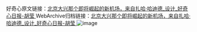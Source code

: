 好奇心原文链接：[北京大兴那个即将崛起的新机场，来自扎哈·哈迪德_设计_好奇心日报-胡莹 ](https://www.qdaily.com/articles/5979.html)
WebArchive归档链接：[北京大兴那个即将崛起的新机场，来自扎哈·哈迪德_设计_好奇心日报-胡莹 ](http://web.archive.org/web/20170309055200/http://www.qdaily.com:80/articles/5979.html)
![image](http://ww3.sinaimg.cn/large/007d5XDply1g3whnvp3f2j30u030gnop)